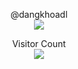 <!-- - 👋 Hi, I’m @dangkhoadl
- 👀 I’m interested in ...
- 🌱 I’m currently learning ...
- 💞️ I’m looking to collaborate on ...
- 📫 How to reach me ... -->


<p align="center">
  @dangkhoadl<br>
  <img src="https://github-readme-stats.vercel.app/api/top-langs/?username=dangkhoadl&layout=compact&langs_count=10" />
</p>

<p align="center"> 
  Visitor Count<br>
  <img src="https://profile-counter.glitch.me/dangkhoadl/count.svg" />
</p>
